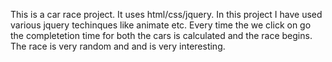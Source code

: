 This is a car race project. It uses html/css/jquery.
In this project I have used various jquery techinques like animate etc.
Every time the we click on go the completetion time for both the cars is calculated and the race begins. The race is very random and and is very interesting.
